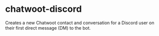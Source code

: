 # chatwoot-discord
Creates a new Chatwoot contact and conversation for a Discord user on their first direct message (DM) to the bot.
